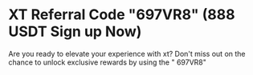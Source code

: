 # XT Referral Code "697VR8" (888 USDT Sign up Now)
Are you ready to elevate your experience with xt? Don't miss out on the chance to unlock exclusive rewards by using the " 697VR8"
